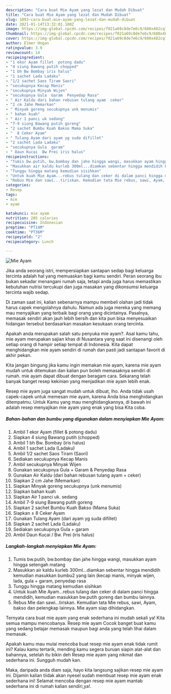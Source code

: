 ```yaml
---
description: "Cara buat Mie Ayam yang lezat dan Mudah Dibuat"
title: "Cara buat Mie Ayam yang lezat dan Mudah Dibuat"
slug: 1093-cara-buat-mie-ayam-yang-lezat-dan-mudah-dibuat
date: 2021-01-14T13:32:01.100Z
image: https://img-global.cpcdn.com/recipes/f021a69c8de7e6c9/680x482cq70/mie-ayam-foto-resep-utama.jpg
thumbnail: https://img-global.cpcdn.com/recipes/f021a69c8de7e6c9/680x482cq70/mie-ayam-foto-resep-utama.jpg
cover: https://img-global.cpcdn.com/recipes/f021a69c8de7e6c9/680x482cq70/mie-ayam-foto-resep-utama.jpg
author: Elmer Hogan
ratingvalue: 3.9
reviewcount: 14
recipeingredient:
- "1 ekor Ayam fillet  potong dadu"
- "4 siung Bawang putih chopped"
- "1 bh Bw Bombay iris halus"
- "1 sachet Lada Ladaku"
- "1/2 sachet Saos Tiram Saori"
- "secukupnya Kecap Manis"
- "secukupnya Minyak Wijen"
- "secukupnya Gula  Garam  Penyedap Rasa"
- " Air Kaldu dari bahan rebusan tulang ayam  ceker"
- "2 cm Jahe Memarkan"
- " Minyak goreng secukupnya unk menumis"
- " bahan kuah"
- " Air 1 panci uk sedang"
- "7-9 siung Bawang putih goreng"
- "2 sachet Bumbu Kuah Bakso Mama Suka"
- "  8 Ceker Ayam"
- " Tulang Ayam dari ayam yg suda difillet"
- "2 sachet Lada Ladaku"
- "secukupnya Gula  garam"
- " Daun Kucai  Bw Prei iris halus"
recipeinstructions:
- "Tumis bw.putih, bw.bombay dan jahe hingga wangi, masukkan ayam hingga setengah matang"
- "Masukkan air kaldu kurleb 300ml...diamkan sebentar hingga mendidih kemudian masukkan bumbu2 yang lain (kecap manis, minyak wijen, lada, gula + garam, penyedap rasa"
- "Tunggu hingga matang kemudian sisihkan"
- "Untuk kuah Mie Ayam...rebus tulang dan ceker di dalam panci hingga mendidih, kemudian masukkan bw.putih goreng dan bumbu lainnya."
- "Rebus Mie dan sawi...tiriskan. Kemudian tata Mie rebus, sawi, Ayam, bakso dan pelengkap lainnya. Mie ayam siap dihidangkan."
categories:
- Resep
tags:
- mie
- ayam

katakunci: mie ayam 
nutrition: 285 calories
recipecuisine: Indonesian
preptime: "PT14M"
cooktime: "PT36M"
recipeyield: "2"
recipecategory: Lunch

---
```



![Mie Ayam](https://img-global.cpcdn.com/recipes/f021a69c8de7e6c9/680x482cq70/mie-ayam-foto-resep-utama.jpg)

Jika anda seorang istri, mempersiapkan santapan sedap bagi keluarga tercinta adalah hal yang memuaskan bagi kamu sendiri. Peran seorang ibu bukan sekadar menangani rumah saja, tetapi anda juga harus memastikan kebutuhan nutrisi tercukupi dan juga masakan yang dikonsumsi keluarga tercinta wajib sedap.

Di zaman  saat ini, kalian sebenarnya mampu membeli olahan jadi tidak harus capek mengolahnya dahulu. Namun ada juga mereka yang memang mau menyajikan yang terbaik bagi orang yang dicintainya. Pasalnya, memasak sendiri akan jauh lebih bersih dan kita pun bisa menyesuaikan hidangan tersebut berdasarkan masakan kesukaan orang tercinta. 



Apakah anda merupakan salah satu penyuka mie ayam?. Asal kamu tahu, mie ayam merupakan sajian khas di Nusantara yang saat ini disenangi oleh setiap orang di hampir setiap tempat di Indonesia. Kita dapat menghidangkan mie ayam sendiri di rumah dan pasti jadi santapan favorit di akhir pekan.

Kita jangan bingung jika kamu ingin memakan mie ayam, karena mie ayam mudah untuk ditemukan dan kalian pun boleh memasaknya sendiri di rumah. mie ayam dapat dibuat dengan beragam cara. Sekarang telah banyak banget resep kekinian yang menjadikan mie ayam lebih enak.

Resep mie ayam juga sangat mudah untuk dibuat, lho. Anda tidak usah capek-capek untuk memesan mie ayam, karena Anda bisa menghidangkan ditempatmu. Untuk Kamu yang mau menghidangkannya, di bawah ini adalah resep menyajikan mie ayam yang enak yang bisa Kita coba.

<!--inarticleads1-->

##### Bahan-bahan dan bumbu yang digunakan dalam menyiapkan Mie Ayam:

1. Ambil 1 ekor Ayam (fillet &amp; potong dadu)
1. Siapkan 4 siung Bawang putih (chopped)
1. Ambil 1 bh Bw. Bombay (iris halus)
1. Ambil 1 sachet Lada (Ladaku)
1. Ambil 1/2 sachet Saos Tiram (Saori)
1. Sediakan secukupnya Kecap Manis
1. Ambil secukupnya Minyak Wijen
1. Gunakan secukupnya Gula + Garam &amp; Penyedap Rasa
1. Gunakan  Air Kaldu (dari bahan rebusan tulang ayam + ceker)
1. Siapkan 2 cm Jahe (Memarkan)
1. Siapkan  Minyak goreng secukupnya (unk menumis)
1. Siapkan  bahan kuah
1. Siapkan  Air 1 panci uk. sedang
1. Ambil 7-9 siung Bawang putih goreng
1. Siapkan 2 sachet Bumbu Kuah Bakso (Mama Suka)
1. Siapkan  ± 8 Ceker Ayam
1. Gunakan  Tulang Ayam (dari ayam yg suda difillet)
1. Siapkan 2 sachet Lada (Ladaku)
1. Sediakan secukupnya Gula + garam
1. Ambil  Daun Kucai / Bw. Prei (iris halus)




<!--inarticleads2-->

##### Langkah-langkah menyiapkan Mie Ayam:

1. Tumis bw.putih, bw.bombay dan jahe hingga wangi, masukkan ayam hingga setengah matang
1. Masukkan air kaldu kurleb 300ml...diamkan sebentar hingga mendidih kemudian masukkan bumbu2 yang lain (kecap manis, minyak wijen, lada, gula + garam, penyedap rasa
1. Tunggu hingga matang kemudian sisihkan
1. Untuk kuah Mie Ayam...rebus tulang dan ceker di dalam panci hingga mendidih, kemudian masukkan bw.putih goreng dan bumbu lainnya.
1. Rebus Mie dan sawi...tiriskan. Kemudian tata Mie rebus, sawi, Ayam, bakso dan pelengkap lainnya. Mie ayam siap dihidangkan.




Ternyata cara buat mie ayam yang enak sederhana ini mudah sekali ya! Kita semua mampu mencobanya. Resep mie ayam Cocok banget buat kamu yang sedang belajar memasak maupun bagi anda yang telah lihai dalam memasak.

Apakah kamu mau mulai mencoba buat resep mie ayam enak tidak rumit ini? Kalau kamu tertarik, mending kamu segera buruan siapin alat-alat dan bahannya, setelah itu bikin deh Resep mie ayam yang nikmat dan sederhana ini. Sungguh mudah kan. 

Maka, daripada anda diam saja, hayo kita langsung sajikan resep mie ayam ini. Dijamin kalian tiidak akan nyesel sudah membuat resep mie ayam enak sederhana ini! Selamat mencoba dengan resep mie ayam mantab sederhana ini di rumah kalian sendiri,ya!.

